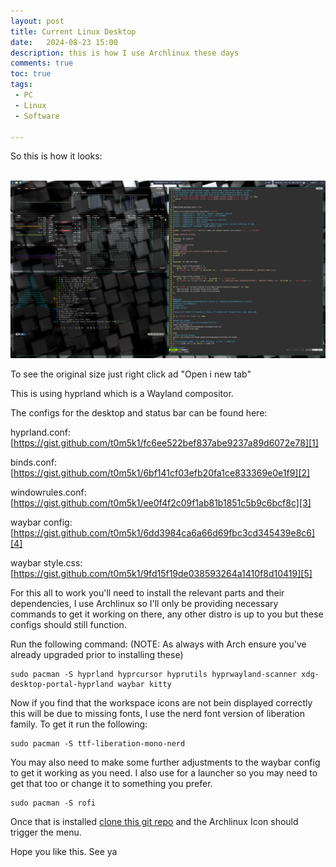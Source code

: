 ```yaml
---
layout: post
title: Current Linux Desktop
date:   2024-08-23 15:00
description: this is how I use Archlinux these days
comments: true
toc: true
tags:
 - PC
 - Linux
 - Software
 
---
```


So this is how it looks:

<br><img src="/assets/images/desktop-20240823.png" width="2000">

To see the original size just right click ad "Open i new tab"

This is using hyprland which is a Wayland compositor. 

The configs for the desktop and status bar can be found here:

hyprland.conf:
[https://gist.github.com/t0m5k1/fc6ee522bef837abe9237a89d6072e78][1]

binds.conf:
[https://gist.github.com/t0m5k1/6bf141cf03efb20fa1ce833369e0e1f9][2]

windowrules.conf:
[https://gist.github.com/t0m5k1/ee0f4f2c09f1ab81b1851c5b9c6bcf8c][3]

waybar config:
[https://gist.github.com/t0m5k1/6dd3984ca6a66d69fbc3cd345439e8c6][4]

waybar style.css:
[https://gist.github.com/t0m5k1/9fd15f19de038593264a1410f8d10419][5]


For this all to work you'll need to install the relevant parts and their dependencies, I use Archlinux so I'll only be providing necessary commands to get it working on there, any other distro is up to you but these configs should still function.

Run the following command: 
(NOTE: As always with Arch ensure you've already upgraded prior to installing these)
```
sudo pacman -S hyprland hyprcursor hyprutils hyprwayland-scanner xdg-desktop-portal-hyprland waybar kitty

```
Now if you find that the workspace icons are not bein displayed correctly this will be due to missing fonts, I use the nerd font version of liberation family. To get it run the following:

```
sudo pacman -S ttf-liberation-mono-nerd
```
You may also need to make some further adjustments to the waybar config to get it working as you need.
I also use for a launcher so you may need to get that too or change it to something you prefer.

```
sudo pacman -S rofi
```
Once that is installed [clone this git repo][6] and the Archlinux Icon should trigger the menu.

Hope you like this.
See ya


[1]: https://gist.github.com/t0m5k1/fc6ee522bef837abe9237a89d6072e78

[2]: https://gist.github.com/t0m5k1/6bf141cf03efb20fa1ce833369e0e1f9

[3]: https://gist.github.com/t0m5k1/ee0f4f2c09f1ab81b1851c5b9c6bcf8c

[4]: https://gist.github.com/t0m5k1/6dd3984ca6a66d69fbc3cd345439e8c6

[5]: https://gist.github.com/t0m5k1/9fd15f19de038593264a1410f8d10419

[6]: https://github.com/adi1090x/rofi
